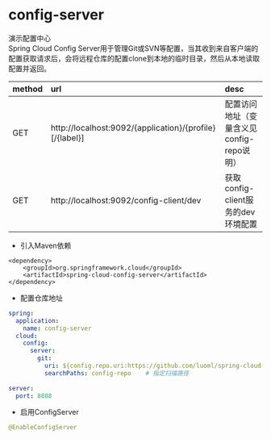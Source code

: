 # config-server  
演示配置中心  
Spring Cloud Config Server用于管理Git或SVN等配置，当其收到来自客户端的配置获取请求后，会将远程仓库的配置clone到本地的临时目录，然后从本地读取配置并返回。  

| method | url | desc |  
| :--- | :--- | :--- |   
| GET | http://localhost:9092/{application}/{profile}[/{label}] | 配置访问地址（变量含义见config-repo说明）|  
| GET | http://localhost:9092/config-client/dev | 获取config-client服务的dev环境配置 |   

* 引入Maven依赖

``` maven
<dependency>
    <groupId>org.springframework.cloud</groupId>
    <artifactId>spring-cloud-config-server</artifactId>
</dependency>
```

* 配置仓库地址

``` yml
spring:
  application:
    name: config-server 
  cloud:
    config:
      server:
        git:
          uri: ${config.repo.uri:https://github.com/luoml/spring-cloud-example}  # 配置git仓库地址，集中管理服务配置信息
          searchPaths: config-repo    # 指定扫描路径
    
server:
  port: 8888
```

* 启用ConfigServer

``` java
@EnableConfigServer
```